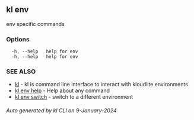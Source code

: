 ## kl env

env specific commands



### Options

```
  -h, --help   help for env
  -h, --help   help for env
```

### SEE ALSO

* [kl](kl.md)  - kl is command line interface to interact with kloudlite environments
* [kl env help](kl_env_help.md)  - Help about any command
* [kl env switch](kl_env_switch.md)  - switch to a different environment

###### Auto generated by kl CLI on 9-January-2024
